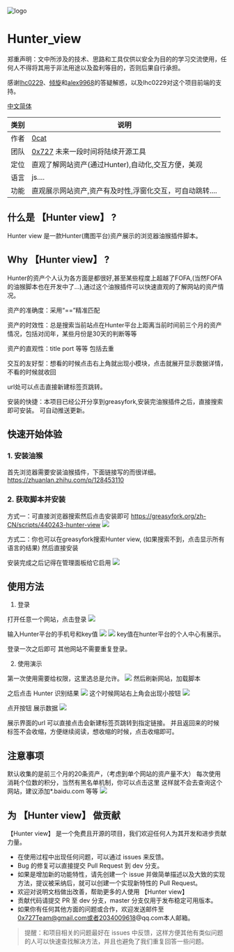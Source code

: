 
![logo](./doc/images/logo.png)

# Hunter_view

郑重声明：文中所涉及的技术、思路和工具仅供以安全为目的的学习交流使用，任何人不得将其用于非法用途以及盈利等目的，否则后果自行承担。

感谢[lhc0229](https://github.com/lhc0229)、[倾旋](https://github.com/Rvn0xsy)和[alex9968](https://github.com/alex9968)的答疑解惑，以及lhc0229对这个项目前端的支持。

[中文简体](./README_zh.md)

| 类别 | 说明 |
| ---- | --- |
| 作者 | [0cat](https://github.com/0cat-r) | 
| 团队 | [0x727](https://github.com/0x727) 未来一段时间将陆续开源工具 |
| 定位 | 直观了解网站资产(通过Hunter),自动化,交互方便，美观|
| 语言 | js.... |
| 功能 | 直观展示网站资产,资产有及时性,浮窗化交互，可自动跳转.... | 




## 什么是 【Hunter view】 ?

Hunter view 是一款Hunter(鹰图平台)资产展示的浏览器油猴插件脚本。

## Why 【Hunter view】 ?

Hunter的资产个人认为各方面是都很好,甚至某些程度上超越了FOFA,(当然FOFA的油猴脚本也在开发中了...),通过这个油猴插件可以快速直观的了解网站的资产情况。

资产的准确度：采用“==”精准匹配

资产的时效性：总是搜索当前站点在Hunter平台上距离当前时间前三个月的资产情况，包括对闰年，某些月份是30天的判断等等

资产的直观性：title port 等等 包括去重


交互的友好型：想看的时候点击右上角就出现小模块，点击就展开显示数据详情，不看的时候就收回

url处可以点击直接新建标签页跳转。

安装的快捷：本项目已经公开分享到greasyfork,安装完油猴插件之后，直接搜索即可安装。
          可自动推送更新。


## 快速开始体验

### 1. 安装油猴

首先浏览器需要安装油猴插件，下面链接写的而很详细。
https://zhuanlan.zhihu.com/p/128453110


### 2. 获取脚本并安装
方式一：可直接浏览器搜索然后点击安装即可
https://greasyfork.org/zh-CN/scripts/440243-hunter-view
![](./doc/images/huoqu.png)

方式二：你也可以在greasyfork搜索Hunter view, (如果搜索不到，点击显示所有语言的结果)
然后直接安装

安装完成之后记得在管理面板给它启用
![](./doc/images/dakai.png)

## 使用方法

1. 登录

打开任意一个网站，点击登录
![](./doc/images/denglu.png)

输入Hunter平台的手机号和key值
![](./doc/images/shouji.png)
![](./doc/images/key.png)
key值在hunter平台的个人中心有展示。

登录一次之后即可 其他网站不需要重复登录。

2. 使用演示

第一次使用需要给权限，这里选总是允许。
![](./doc/images/yunxu.png)
然后刷新网站，加载脚本

之后点击 Hunter 识别结果
![](./doc/images/shibie.png)
这个时候网站右上角会出现小按钮
![](./doc/images/anniu.png)

点开按钮 展示数据
![](./doc/images/zhanshi.png)

展示界面的url 可以直接点击会新建标签页跳转到指定链接。
并且返回来的时候 标签不会收缩，方便继续阅读，想收缩的时候，点击收缩即可。

## 注意事项
默认收集的是前三个月的20条资产，（考虑到单个网站的资产量不大）
每次使用消耗个位数的积分，当然有黑名单机制，你可以点击这里 这样就不会去查询这个网站，建议添加*.baidu.com 等等
![](./doc/images/paichu.png)



## 为 【Hunter view】 做贡献

【Hunter view】 是一个免费且开源的项目，我们欢迎任何人为其开发和进步贡献力量。

- 在使用过程中出现任何问题，可以通过 issues 来反馈。
- Bug 的修复可以直接提交 Pull Request 到 dev 分支。
- 如果是增加新的功能特性，请先创建一个 issue 并做简单描述以及大致的实现方法，提议被采纳后，就可以创建一个实现新特性的 Pull Request。
- 欢迎对说明文档做出改善，帮助更多的人使用 【Hunter view】
- 贡献代码请提交 PR 至 dev 分支，master 分支仅用于发布稳定可用版本。
- 如果你有任何其他方面的问题或合作，欢迎发送邮件至 0x727Team@gmail.com或者2034009618@qq.com本人邮箱。

> 提醒：和项目相关的问题最好在 issues 中反馈，这样方便其他有类似问题的人可以快速查找解决方法，并且也避免了我们重复回答一些问题。
